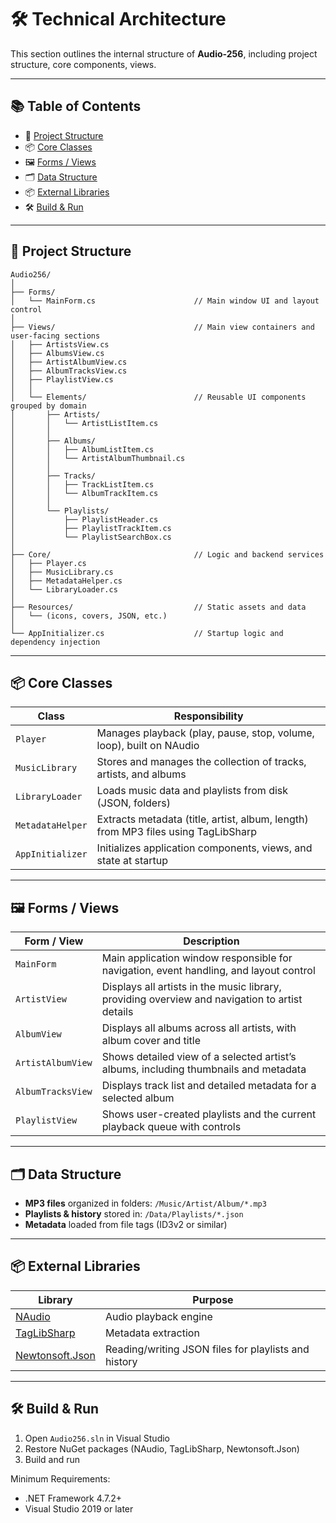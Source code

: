 # 🛠 Technical Architecture

This section outlines the internal structure of **Audio-256**, including project structure, core components, views.

---

## 📚 Table of Contents

- 📁 [Project Structure](#-project-structure)
- 📦 [Core Classes](#-core-classes)
- 🖼 [Forms / Views](#-forms--views)
- 🗂 [Data Structure](#-data-structure)
- 📦 [External Libraries](#-external-libraries)
- 🛠 [Build & Run](#-build--run)

---

## 📁 Project Structure

```plaintext
Audio256/
│
├── Forms/
│   └── MainForm.cs                      // Main window UI and layout control
│
├── Views/                               // Main view containers and user-facing sections
│   ├── ArtistsView.cs
│   ├── AlbumsView.cs
│   ├── ArtistAlbumView.cs
│   ├── AlbumTracksView.cs
│   ├── PlaylistView.cs
│   │
│   └── Elements/                        // Reusable UI components grouped by domain
│       ├── Artists/
│       │   └── ArtistListItem.cs
│       │
│       ├── Albums/
│       │   ├── AlbumListItem.cs
│       │   └── ArtistAlbumThumbnail.cs
│       │
│       ├── Tracks/
│       │   ├── TrackListItem.cs
│       │   └── AlbumTrackItem.cs
│       │
│       └── Playlists/
│           ├── PlaylistHeader.cs
│           ├── PlaylistTrackItem.cs
│           └── PlaylistSearchBox.cs
│
├── Core/                                // Logic and backend services
│   ├── Player.cs
│   ├── MusicLibrary.cs
│   ├── MetadataHelper.cs
│   └── LibraryLoader.cs
│
├── Resources/                           // Static assets and data
│   └── (icons, covers, JSON, etc.)
│
└── AppInitializer.cs                    // Startup logic and dependency injection
```  

---

## 📦 Core Classes

| Class | Responsibility |
|-------|----------------|
| `Player` | Manages playback (play, pause, stop, volume, loop), built on NAudio |
| `MusicLibrary` | Stores and manages the collection of tracks, artists, and albums |
| `LibraryLoader` | Loads music data and playlists from disk (JSON, folders) |
| `MetadataHelper` | Extracts metadata (title, artist, album, length) from MP3 files using TagLibSharp |
| `AppInitializer` | Initializes application components, views, and state at startup |

---

## 🖼 Forms / Views

| Form / View | Description |
|-------------|-------------|
| `MainForm` | Main application window responsible for navigation, event handling, and layout control |
| `ArtistView` | Displays all artists in the music library, providing overview and navigation to artist details |
| `AlbumView` | Displays all albums across all artists, with album cover and title |
| `ArtistAlbumView` | Shows detailed view of a selected artist’s albums, including thumbnails and metadata |
| `AlbumTracksView` | Displays track list and detailed metadata for a selected album |
| `PlaylistView` | Shows user-created playlists and the current playback queue with controls |

---

## 🗂 Data Structure

- **MP3 files** organized in folders: `/Music/Artist/Album/*.mp3`
- **Playlists & history** stored in: `/Data/Playlists/*.json`
- **Metadata** loaded from file tags (ID3v2 or similar)

---

## 📦 External Libraries

| Library | Purpose |
|--------|---------|
| [NAudio](https://github.com/naudio/NAudio) | Audio playback engine |
| [TagLibSharp](https://github.com/mono/taglib-sharp) | Metadata extraction |
| [Newtonsoft.Json](https://www.newtonsoft.com/json) | Reading/writing JSON files for playlists and history |

---

## 🛠 Build & Run

1. Open `Audio256.sln` in Visual Studio
2. Restore NuGet packages (NAudio, TagLibSharp, Newtonsoft.Json)
3. Build and run

Minimum Requirements:
- .NET Framework 4.7.2+
- Visual Studio 2019 or later